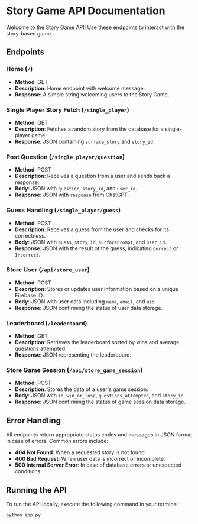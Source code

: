 # Story Game API Documentation

Welcome to the Story Game API! Use these endpoints to interact with the story-based game.

## Endpoints

### Home (`/`)

- **Method**: GET
- **Description**: Home endpoint with welcome message.
- **Response**: A simple string welcoming users to the Story Game.

### Single Player Story Fetch (`/single_player`)

- **Method**: GET
- **Description**: Fetches a random story from the database for a single-player game.
- **Response**: JSON containing `surface_story` and `story_id`.

### Post Question (`/single_player/question`)

- **Method**: POST
- **Description**: Receives a question from a user and sends back a response.
- **Body**: JSON with `question`, `story_id`, and `user_id`.
- **Response**: JSON with `response` from ChatGPT.

### Guess Handling (`/single_player/guess`)

- **Method**: POST
- **Description**: Receives a guess from the user and checks for its correctness.
- **Body**: JSON with `guess`, `story_id`, `surfacePrompt`, and `user_id`.
- **Response**: JSON with the result of the guess, indicating `Correct` or `Incorrect`.

### Store User (`/api/store_user`)

- **Method**: POST
- **Description**: Stores or updates user information based on a unique Firebase ID.
- **Body**: JSON with user data including `name`, `email`, and `uid`.
- **Response**: JSON confirming the status of user data storage.

### Leaderboard (`/leaderboard`)

- **Method**: GET
- **Description**: Retrieves the leaderboard sorted by wins and average questions attempted.
- **Response**: JSON representing the leaderboard.

### Store Game Session (`/api/store_game_session`)

- **Method**: POST
- **Description**: Stores the data of a user's game session.
- **Body**: JSON with `id`, `win_or_lose`, `questions_attempted`, and `story_id`.
- **Response**: JSON confirming the status of game session data storage.

## Error Handling

All endpoints return appropriate status codes and messages in JSON format in case of errors. Common errors include:

- **404 Not Found**: When a requested story is not found.
- **400 Bad Request**: When user data is incorrect or incomplete.
- **500 Internal Server Error**: In case of database errors or unexpected conditions.

## Running the API

To run the API locally, execute the following command in your terminal:

```bash
python app.py
